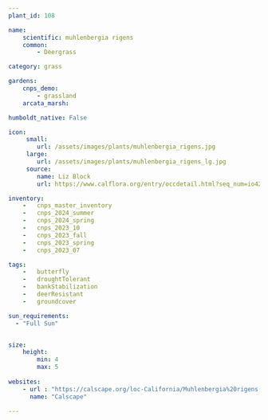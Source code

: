 ```yaml
---
plant_id: 108 

name:
    scientific: muhlenbergia rigens 
    common: 
        - Deergrass

category: grass

gardens:
    cnps_demo:
        - grassland
    arcata_marsh: 

humboldt_native: False

icon: 
     small: 
        url: /assets/images/plants/muhlenbergia_rigens.jpg 
     large: 
        url: /assets/images/plants/muhlenbergia_rigens_lg.jpg 
     source: 
        name: Liz Block 
        url: https://www.calflora.org/entry/occdetail.html?seq_num=io4264 

inventory: 
    -   cnps_master_inventory
    -   cnps_2024_summer
    -   cnps_2024_spring
    -   cnps_2023_10
    -   cnps_2023_fall
    -   cnps_2023_spring
    -   cnps_2023_07 

tags: 
    -   butterfly 
    -   droughtTolerant
    -   bankStabilization
    -   deerResistant
    -   groundcover

sun_requirements:
  - "Full Sun"


size:
    height: 
        min: 4
        max: 5
 
websites:
    - url : "https://calscape.org/loc-California/Muhlenbergia%20rigens(%20)"
      name: "Calscape"

---
```

